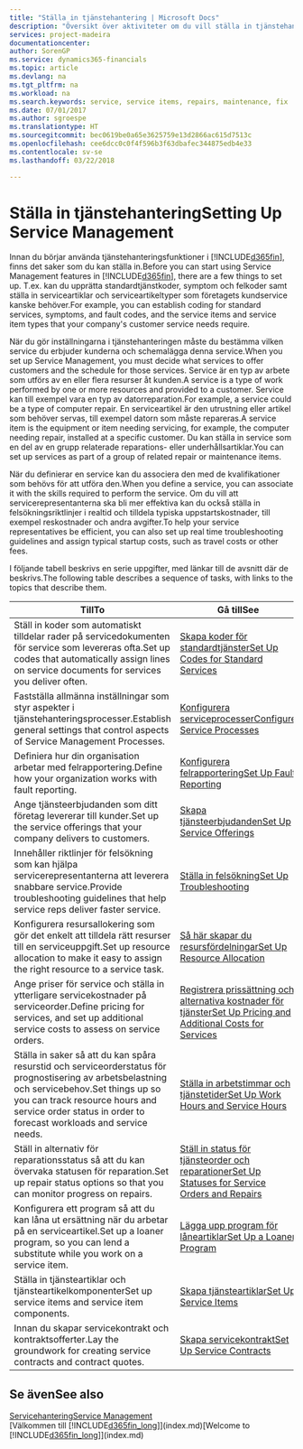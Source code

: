 ```yaml
---
title: "Ställa in tjänstehantering | Microsoft Docs"
description: "Översikt över aktiviteter om du vill ställa in tjänstehantering som passar hur ditt företag hanterar tjänster."
services: project-madeira
documentationcenter: 
author: SorenGP
ms.service: dynamics365-financials
ms.topic: article
ms.devlang: na
ms.tgt_pltfrm: na
ms.workload: na
ms.search.keywords: service, service items, repairs, maintenance, fix
ms.date: 07/01/2017
ms.author: sgroespe
ms.translationtype: HT
ms.sourcegitcommit: bec0619be0a65e3625759e13d2866ac615d7513c
ms.openlocfilehash: cee6dcc0c0f4f596b3f63dbafec344875edb4e33
ms.contentlocale: sv-se
ms.lasthandoff: 03/22/2018

---
```


# <a name="setting-up-service-management"></a><span data-ttu-id="c62cb-103">Ställa in tjänstehantering</span><span class="sxs-lookup"><span data-stu-id="c62cb-103">Setting Up Service Management</span></span>
<span data-ttu-id="c62cb-104">Innan du börjar använda tjänstehanteringsfunktioner i [!INCLUDE[d365fin](includes/d365fin_md.md)], finns det saker som du kan ställa in.</span><span class="sxs-lookup"><span data-stu-id="c62cb-104">Before you can start using Service Management features in [!INCLUDE[d365fin](includes/d365fin_md.md)], there are a few things to set up.</span></span> <span data-ttu-id="c62cb-105">T.ex. kan du upprätta standardtjänstkoder, symptom och felkoder samt ställa in serviceartiklar och serviceartikeltyper som företagets kundservice kanske behöver.</span><span class="sxs-lookup"><span data-stu-id="c62cb-105">For example, you can establish coding for standard services, symptoms, and fault codes, and the service items and service item types that your company's customer service needs require.</span></span>  

<span data-ttu-id="c62cb-106">När du gör inställningarna i tjänstehanteringen måste du bestämma vilken service du erbjuder kunderna och schemalägga denna service.</span><span class="sxs-lookup"><span data-stu-id="c62cb-106">When you set up Service Management, you must decide what services to offer customers and the schedule for those services.</span></span> <span data-ttu-id="c62cb-107">Service är en typ av arbete som utförs av en eller flera resurser åt kunden.</span><span class="sxs-lookup"><span data-stu-id="c62cb-107">A service is a type of work performed by one or more resources and provided to a customer.</span></span> <span data-ttu-id="c62cb-108">Service kan till exempel vara en typ av datorreparation.</span><span class="sxs-lookup"><span data-stu-id="c62cb-108">For example, a service could be a type of computer repair.</span></span> <span data-ttu-id="c62cb-109">En serviceartikel är den utrustning eller artikel som behöver servas, till exempel datorn som måste repareras.</span><span class="sxs-lookup"><span data-stu-id="c62cb-109">A service item is the equipment or item needing servicing, for example, the computer needing repair, installed at a specific customer.</span></span> <span data-ttu-id="c62cb-110">Du kan ställa in service som en del av en grupp relaterade reparations- eller underhållsartiklar.</span><span class="sxs-lookup"><span data-stu-id="c62cb-110">You can set up services as part of a group of related repair or maintenance items.</span></span>  
  
<span data-ttu-id="c62cb-111">När du definierar en service kan du associera den med de kvalifikationer som behövs för att utföra den.</span><span class="sxs-lookup"><span data-stu-id="c62cb-111">When you define a service, you can associate it with the skills required to perform the service.</span></span> <span data-ttu-id="c62cb-112">Om du vill att servicerepresentanterna ska bli mer effektiva kan du också ställa in felsökningsriktlinjer i realtid och tilldela typiska uppstartskostnader, till exempel reskostnader och andra avgifter.</span><span class="sxs-lookup"><span data-stu-id="c62cb-112">To help your service representatives be efficient, you can also set up real time troubleshooting guidelines and assign typical startup costs, such as travel costs or other fees.</span></span>  

<span data-ttu-id="c62cb-113">I följande tabell beskrivs en serie uppgifter, med länkar till de avsnitt där de beskrivs.</span><span class="sxs-lookup"><span data-stu-id="c62cb-113">The following table describes a sequence of tasks, with links to the topics that describe them.</span></span>  
  
| <span data-ttu-id="c62cb-114">Till</span><span class="sxs-lookup"><span data-stu-id="c62cb-114">To</span></span> | <span data-ttu-id="c62cb-115">Gå till</span><span class="sxs-lookup"><span data-stu-id="c62cb-115">See</span></span> |
| --- | --- |
| <span data-ttu-id="c62cb-116">Ställ in koder som automatiskt tilldelar rader på servicedokumenten för service som levereras ofta.</span><span class="sxs-lookup"><span data-stu-id="c62cb-116">Set up codes that automatically assign lines on service documents for services you deliver often.</span></span> |[<span data-ttu-id="c62cb-117">Skapa koder för standardtjänster</span><span class="sxs-lookup"><span data-stu-id="c62cb-117">Set Up Codes for Standard Services</span></span>](service-how-setup-service-coding.md)|
| <span data-ttu-id="c62cb-118">Fastställa allmänna inställningar som styr aspekter i tjänstehanteringsprocesser.</span><span class="sxs-lookup"><span data-stu-id="c62cb-118">Establish general settings that control aspects of Service Management Processes.</span></span>|[<span data-ttu-id="c62cb-119">Konfigurera serviceprocesser</span><span class="sxs-lookup"><span data-stu-id="c62cb-119">Configure Service Processes</span></span>](service-setup-service-processes.md)|
| <span data-ttu-id="c62cb-120">Definiera hur din organisation arbetar med felrapportering.</span><span class="sxs-lookup"><span data-stu-id="c62cb-120">Define how your organization works with fault reporting.</span></span> |[<span data-ttu-id="c62cb-121">Konfigurera felrapportering</span><span class="sxs-lookup"><span data-stu-id="c62cb-121">Set Up Fault Reporting</span></span>](service-how-setup-fault-reporting.md) |
| <span data-ttu-id="c62cb-122">Ange tjänsteerbjudanden som ditt företag levererar till kunder.</span><span class="sxs-lookup"><span data-stu-id="c62cb-122">Set up the service offerings that your company delivers to customers.</span></span>|[<span data-ttu-id="c62cb-123">Skapa tjänsteerbjudanden</span><span class="sxs-lookup"><span data-stu-id="c62cb-123">Set Up Service Offerings</span></span>](service-how-setup-service-offerings.md)|
| <span data-ttu-id="c62cb-124">Innehåller riktlinjer för felsökning som kan hjälpa servicerepresentanterna att leverera snabbare service.</span><span class="sxs-lookup"><span data-stu-id="c62cb-124">Provide troubleshooting guidelines that help service reps deliver faster service.</span></span> |[<span data-ttu-id="c62cb-125">Ställa in felsökning</span><span class="sxs-lookup"><span data-stu-id="c62cb-125">Set Up Troubleshooting</span></span>](service-how-setup-troubleshooting.md) |
| <span data-ttu-id="c62cb-126">Konfigurera resursallokering som gör det enkelt att tilldela rätt resurser till en serviceuppgift.</span><span class="sxs-lookup"><span data-stu-id="c62cb-126">Set up resource allocation to make it easy to assign the right resource to a service task.</span></span> |[<span data-ttu-id="c62cb-127">Så här skapar du resursfördelningar</span><span class="sxs-lookup"><span data-stu-id="c62cb-127">Set Up Resource Allocation</span></span>](service-how-setup-resource-allocation.md) |
| <span data-ttu-id="c62cb-128">Ange priser för service och ställa in ytterligare servicekostnader på serviceorder.</span><span class="sxs-lookup"><span data-stu-id="c62cb-128">Define pricing for services, and set up additional service costs to assess on service orders.</span></span> |[<span data-ttu-id="c62cb-129">Registrera prissättning och alternativa kostnader för tjänster</span><span class="sxs-lookup"><span data-stu-id="c62cb-129">Set Up Pricing and Additional Costs for Services</span></span>](service-how-setup-service-costs-pricing.md)|
| <span data-ttu-id="c62cb-130">Ställa in saker så att du kan spåra resurstid och serviceorderstatus för prognostisering av arbetsbelastning och servicebehov.</span><span class="sxs-lookup"><span data-stu-id="c62cb-130">Set things up so you can track resource hours and service order status in order to forecast workloads and service needs.</span></span>|[<span data-ttu-id="c62cb-131">Ställa in arbetstimmar och tjänstetider</span><span class="sxs-lookup"><span data-stu-id="c62cb-131">Set Up Work Hours and Service Hours</span></span>](service-how-setup-work-service-hours.md)|
| <span data-ttu-id="c62cb-132">Ställ in alternativ för reparationsstatus så att du kan övervaka statusen för reparation.</span><span class="sxs-lookup"><span data-stu-id="c62cb-132">Set up repair status options so that you can monitor progress on repairs.</span></span> | [<span data-ttu-id="c62cb-133">Ställ in status för tjänsteorder och reparationer</span><span class="sxs-lookup"><span data-stu-id="c62cb-133">Set Up Statuses for Service Orders and Repairs</span></span>](service-order-repair-status.md)|
| <span data-ttu-id="c62cb-134">Konfigurera ett program så att du kan låna ut ersättning när du arbetar på en serviceartikel.</span><span class="sxs-lookup"><span data-stu-id="c62cb-134">Set up a loaner program, so you can lend a substitute while you work on a service item.</span></span> |[<span data-ttu-id="c62cb-135">Lägga upp program för låneartiklar</span><span class="sxs-lookup"><span data-stu-id="c62cb-135">Set Up a Loaner Program</span></span>](service-how-setup-loaner-program.md) |
| <span data-ttu-id="c62cb-136">Ställa in tjänsteartiklar och tjänsteartikelkomponenter</span><span class="sxs-lookup"><span data-stu-id="c62cb-136">Set up service items and service item components.</span></span> |[<span data-ttu-id="c62cb-137">Skapa tjänsteartiklar</span><span class="sxs-lookup"><span data-stu-id="c62cb-137">Set Up Service Items</span></span>](service-how-setup-service-items.md) |
| <span data-ttu-id="c62cb-138">Innan du skapar servicekontrakt och kontraktsofferter.</span><span class="sxs-lookup"><span data-stu-id="c62cb-138">Lay the groundwork for creating service contracts and contract quotes.</span></span> |[<span data-ttu-id="c62cb-139">Skapa servicekontrakt</span><span class="sxs-lookup"><span data-stu-id="c62cb-139">Set Up Service Contracts</span></span>](service-how-setup-service-contracts.md) |

## <a name="see-also"></a><span data-ttu-id="c62cb-140">Se även</span><span class="sxs-lookup"><span data-stu-id="c62cb-140">See also</span></span>
[<span data-ttu-id="c62cb-141">Servicehantering</span><span class="sxs-lookup"><span data-stu-id="c62cb-141">Service Management</span></span>](service-service.md)  
<span data-ttu-id="c62cb-142">[Välkommen till [!INCLUDE[d365fin_long](includes/d365fin_long_md.md)]](index.md)</span><span class="sxs-lookup"><span data-stu-id="c62cb-142">[Welcome to [!INCLUDE[d365fin_long](includes/d365fin_long_md.md)]](index.md)</span></span>  

